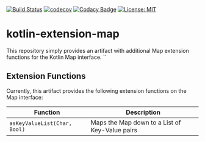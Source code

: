 [![Build Status](https://travis-ci.org/lukaszimmermann/kotlinext-map.svg?branch=master)](https://travis-ci.org/lukaszimmermann/kotlinext-map)
[![codecov](https://codecov.io/gh/lukaszimmermann/kotlinext-map/branch/develop/graph/badge.svg)](https://codecov.io/gh/lukaszimmermann/kotlinext-map)
[![Codacy Badge](https://api.codacy.com/project/badge/Grade/a2e3a9f18caf4906a79629e6ab3a6f8f)](https://www.codacy.com/app/lukaszimmermann/kotlinext-map?utm_source=github.com&amp;utm_medium=referral&amp;utm_content=lukaszimmermann/kotlinext-map&amp;utm_campaign=Badge_Grade)
[![License: MIT](https://img.shields.io/badge/License-MIT-yellow.svg)](https://opensource.org/licenses/MIT)

# kotlin-extension-map
This repository simply provides an artifact with additional Map extension
functions for the Kotlin Map interface.
``
## Extension Functions

Currently, this artifact provides the following extension functions on
the Map interface:

Function                     | Description
-----------------------------|-------------------------------------------------
`asKeyValueList(Char, Bool)` | Maps the Map down to a List of Key-Value pairs
